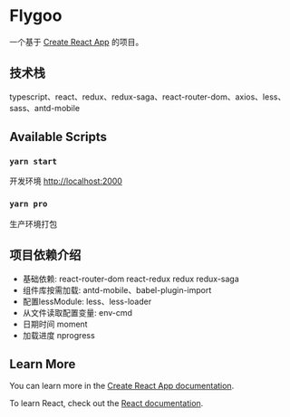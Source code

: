 # Flygoo

一个基于 [Create React App](https://github.com/facebook/create-react-app) 的项目。

## 技术栈
typescript、react、redux、redux-saga、react-router-dom、axios、less、sass、antd-mobile


## Available Scripts

### `yarn start`

开发环境 [http://localhost:2000](http://localhost:3000)

### `yarn pro`

生产环境打包

## 项目依赖介绍

- 基础依赖: react-router-dom react-redux redux redux-saga 
- 组件库按需加载: antd-mobile、babel-plugin-import 
- 配置lessModule: less、less-loader 
- 从文件读取配置变量: env-cmd
- 日期时间 moment
- 加载进度 nprogress


## Learn More

You can learn more in the [Create React App documentation](https://facebook.github.io/create-react-app/docs/getting-started).

To learn React, check out the [React documentation](https://reactjs.org/).
